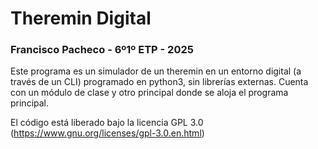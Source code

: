 # Theremin Digital
### Francisco Pacheco - 6º1º ETP - 2025

Este programa es un simulador de un theremin en un entorno digital (a través de un CLI) programado
en python3, sin librerías externas. Cuenta con un módulo de clase y otro principal donde se
aloja el programa principal.

El código está liberado bajo la licencia GPL 3.0 (https://www.gnu.org/licenses/gpl-3.0.en.html)
